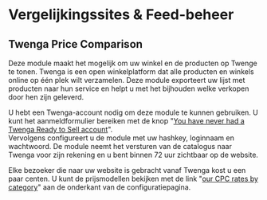 # Vergelijkingssites & Feed-beheer

## Twenga Price Comparison <a href="#vergelijkingssites-and-feed-beheer-twengapricecomparison" id="vergelijkingssites-and-feed-beheer-twengapricecomparison"></a>

Deze module maakt het mogelijk om uw winkel en de producten op Twenge te tonen. Twenga is een open winkelplatform dat alle producten en winkels online op één plek wilt verzamelen. Deze module exporteert uw lijst met producten naar hun service en helpt u met het bijhouden welke verkopen door hen zijn geleverd.

U hebt een Twenga-account nodig om deze module te kunnen gebruiken. U kunt het aanmeldformulier bereiken met de knop "[You have never had a Twenga Ready to Sell account](https://www.michaeldekker.com/admin/index.php?controller=AdminModules\&token=8d2eb7f244c3b4f994c7ef4d9481616e\&configure=twenga\&conf=12)".\
Vervolgens configureert u de module met uw hashkey, loginnaam en wachtwoord. De module neemt het versturen van de catalogus naar Twenga voor zijn rekening en u bent binnen 72 uur zichtbaar op de website.&#x20;

Elke bezoeker die naar uw website is gebracht vanaf Twenga kost u een paar centen. U kunt de prijsmodellen bekijken met de link "[our CPC rates by category](https://rts.twenga.fr/ratecard)" aan de onderkant van de configuratiepagina.
